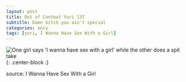 ```yaml
---
layout: post
title: Out of Context Yuri 137
subtitle: Damn bitch you ain't special
categories: oocy
tags: [yuri, I Wanna Have Sex With a Girl]
---
```



![One girl says 'I wanna have sex with a girl' while the other does a spit take](https://imgur.com/KEHinOp.png){: .center-block :}



source: I Wanna Have Sex With a Girl